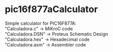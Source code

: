 # pic16f877aCalculator
Simple calculator for PIC16F877A:
<br>
"Calculadora.c" -> MiKroC code
<br>
"Calculadora.DSN" -> Proteus Schematic Design
<br>
"Calculadora.hex" -> Hexadecimal code
<br>
"Calculadora.asm" -> Assembler code
